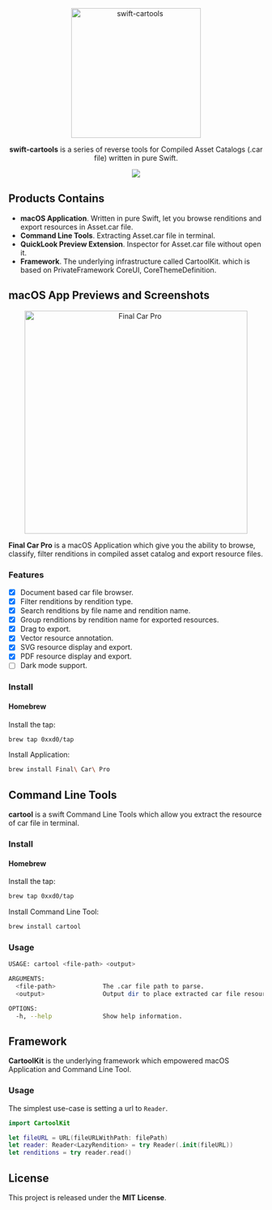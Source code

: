 <p align="center">
<img src="https://raw.githubusercontent.com/0xxd0/swift-cartools/master/static/media/AppIcon.png" alt="swift-cartools" title="swift-cartools" width="256"/>
<p align="center"><b>swift-cartools</b> is a series of reverse tools for Compiled Asset Catalogs (.car file) written in pure Swift.</p>
<p align="center">
<a href="https://github.com/0xxd0/swift-cartools/actions?query=workflow%3Abuild"><img src="https://github.com/0xxd0/swift-cartools/workflows/build/badge.svg?branch=master"></a>
</p>


## Products Contains

- **macOS Application**. Written in pure Swift, let you browse renditions and export resources in Asset.car file.
- **Command Line Tools**. Extracting Asset.car file in terminal.
- **QuickLook Preview Extension**. Inspector for Asset.car file without open it.
- **Framework**. The underlying infrastructure called CartoolKit. which is based on PrivateFramework CoreUI, CoreThemeDefinition.


## macOS App Previews and Screenshots

<p align="center">
<img src="https://raw.githubusercontent.com/0xxd0/swift-cartools/master/static/media/AppHero.png" alt="Final Car Pro" title="Final Car Pro" width="440"/>
</p>

**Final Car Pro** is a macOS Application which give you the ability to browse, classify, filter renditions in compiled asset catalog and export resource files.

### Features 

- [x] Document based car file browser.
- [x] Filter renditions by rendition type. 
- [x] Search renditions by file name and rendition name. 
- [x] Group renditions by rendition name for exported resources.
- [x] Drag to export.
- [x] Vector resource annotation.
- [x] SVG resource display and export.
- [x] PDF resource display and export.
- [ ] Dark mode support.

### Install 

<!-- #### Download -->

#### Homebrew

Install the tap:

```bash
brew tap 0xxd0/tap
```

Install Application:

```bash
brew install Final\ Car\ Pro
```


## Command Line Tools

**cartool** is a swift Command Line Tools which allow you extract the resource of car file in terminal. 

### Install

#### Homebrew

Install the tap:

```bash
brew tap 0xxd0/tap
```

Install Command Line Tool:

```bash
brew install cartool
```

<!-- #### MacPort -->

### Usage

```bash
USAGE: cartool <file-path> <output>

ARGUMENTS:
  <file-path>             The .car file path to parse. 
  <output>                Output dir to place extracted car file resources. 

OPTIONS:
  -h, --help              Show help information.
```


## Framework

**CartoolKit** is the underlying framework which empowered macOS Application and Command Line Tool. 

### Usage

The simplest use-case is setting a url to `Reader`.

```swift
import CartoolKit

let fileURL = URL(fileURLWithPath: filePath)
let reader: Reader<LazyRendition> = try Reader(.init(fileURL))
let renditions = try reader.read()
```

<!-- ### Install -->
<!-- #### Carthage  -->
<!-- #### CocoaPods. -->
<!-- #### Swift Package Manager -->


## License

This project is released under the **MIT License**.
